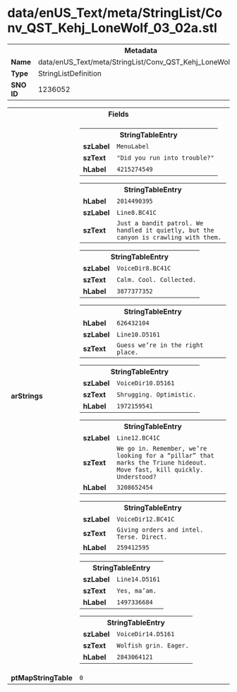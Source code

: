 <h1>data/enUS_Text/meta/StringList/Conv_QST_Kehj_LoneWolf_03_02a.stl</h1><table><tr><th colspan="100%">Metadata</th></tr><tr><td><b>Name</b></td><td>data/enUS_Text/meta/StringList/Conv_QST_Kehj_LoneWolf_03_02a.stl</td></tr><tr><td><b>Type</b></td><td>StringListDefinition</td></tr><tr><td><b>SNO ID</b></td><td>1236052</td></tr></table>

<table><tr><th colspan="100%">Fields</th></tr><tr><td><b>arStrings</b></td><td><table><tr><th colspan="100%">StringTableEntry</th></tr><tr><td><b>szLabel</b></td><td><code>MenuLabel</code></td></tr><tr><td><b>szText</b></td><td><code>"Did you run into trouble?"</code></td></tr><tr><td><b>hLabel</b></td><td><code>4215274549</code></td></tr></table>


<table><tr><th colspan="100%">StringTableEntry</th></tr><tr><td><b>hLabel</b></td><td><code>2014490395</code></td></tr><tr><td><b>szLabel</b></td><td><code>Line8.BC41C</code></td></tr><tr><td><b>szText</b></td><td><code>Just a bandit patrol. We handled it quietly, but the canyon is crawling with them.</code></td></tr></table>


<table><tr><th colspan="100%">StringTableEntry</th></tr><tr><td><b>szLabel</b></td><td><code>VoiceDir8.BC41C</code></td></tr><tr><td><b>szText</b></td><td><code>Calm. Cool. Collected.</code></td></tr><tr><td><b>hLabel</b></td><td><code>3877377352</code></td></tr></table>


<table><tr><th colspan="100%">StringTableEntry</th></tr><tr><td><b>hLabel</b></td><td><code>626432104</code></td></tr><tr><td><b>szLabel</b></td><td><code>Line10.D5161</code></td></tr><tr><td><b>szText</b></td><td><code>Guess we’re in the right place.</code></td></tr></table>


<table><tr><th colspan="100%">StringTableEntry</th></tr><tr><td><b>szLabel</b></td><td><code>VoiceDir10.D5161</code></td></tr><tr><td><b>szText</b></td><td><code>Shrugging. Optimistic.</code></td></tr><tr><td><b>hLabel</b></td><td><code>1972159541</code></td></tr></table>


<table><tr><th colspan="100%">StringTableEntry</th></tr><tr><td><b>szLabel</b></td><td><code>Line12.BC41C</code></td></tr><tr><td><b>szText</b></td><td><code>We go in. Remember, we’re looking for a “pillar” that marks the Triune hideout. Move fast, kill quickly. Understood?</code></td></tr><tr><td><b>hLabel</b></td><td><code>3208652454</code></td></tr></table>


<table><tr><th colspan="100%">StringTableEntry</th></tr><tr><td><b>szLabel</b></td><td><code>VoiceDir12.BC41C</code></td></tr><tr><td><b>szText</b></td><td><code>Giving orders and intel. Terse. Direct.</code></td></tr><tr><td><b>hLabel</b></td><td><code>259412595</code></td></tr></table>


<table><tr><th colspan="100%">StringTableEntry</th></tr><tr><td><b>szLabel</b></td><td><code>Line14.D5161</code></td></tr><tr><td><b>szText</b></td><td><code>Yes, ma’am.</code></td></tr><tr><td><b>hLabel</b></td><td><code>1497336684</code></td></tr></table>


<table><tr><th colspan="100%">StringTableEntry</th></tr><tr><td><b>szLabel</b></td><td><code>VoiceDir14.D5161</code></td></tr><tr><td><b>szText</b></td><td><code>Wolfish grin. Eager.</code></td></tr><tr><td><b>hLabel</b></td><td><code>2843064121</code></td></tr></table>


</td></tr><tr><td><b>ptMapStringTable</b></td><td><code>0</code></td></tr></table>

